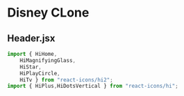 # Disney CLone

## Header.jsx
```js
import { HiHome,
    HiMagnifyingGlass,
    HiStar,
    HiPlayCircle,
    HiTv } from "react-icons/hi2";
import { HiPlus,HiDotsVertical } from "react-icons/hi";
```
